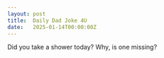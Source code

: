 ```yaml
---
layout: post
title:  Daily Dad Joke 4U
date:   2025-01-14T00:00:00Z
---
```

Did you take a shower today? Why, is one missing?
